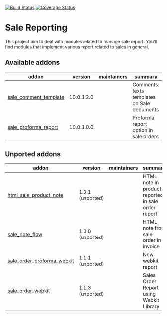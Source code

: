 [![Build Status](https://travis-ci.org/OCA/sale-reporting.svg?branch=10.0)](https://travis-ci.org/OCA/sale-reporting)
[![Coverage Status](https://coveralls.io/repos/OCA/sale-reporting/badge.png?branch=10.0)](https://coveralls.io/r/OCA/sale-reporting?branch=10.0)

Sale Reporting
==============

This project aim to deal with modules related to manage sale report.
You'll find modules that implement various report related to sales in general.

[//]: # (addons)

Available addons
----------------
addon | version | maintainers | summary
--- | --- | --- | ---
[sale_comment_template](sale_comment_template/) | 10.0.1.2.0 |  | Comments texts templates on Sale documents
[sale_proforma_report](sale_proforma_report/) | 10.0.1.0.0 |  | Proforma report option in sale orders


Unported addons
---------------
addon | version | maintainers | summary
--- | --- | --- | ---
[html_sale_product_note](html_sale_product_note/) | 1.0.1 (unported) |  | HTML note in product reported in sale order report
[sale_note_flow](sale_note_flow/) | 1.0.0 (unported) |  | HTML note from sale order in invoice
[sale_order_proforma_webkit](sale_order_proforma_webkit/) | 1.1.1 (unported) |  | New webkit report
[sale_order_webkit](sale_order_webkit/) | 1.1.3 (unported) |  | Sales Order Report using Webkit Library

[//]: # (end addons)
